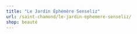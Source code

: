 ```yaml
---
title: "Le Jardin Éphémère Senseliz"
url: /saint-chamond/le-jardin-ephemere-senseliz/
shop: beauté
---
```

